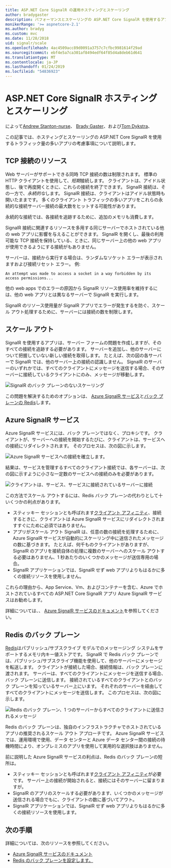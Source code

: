 ```yaml
---
title: ASP.NET Core SignalR の運用ホスティングとスケーリング
author: bradygaster
description: パフォーマンスとスケーリングの ASP.NET Core SignalR を使用するアプリで問題を回避する方法について説明します。
monikerRange: '>= aspnetcore-2.1'
ms.author: bradyg
ms.custom: mvc
ms.date: 11/28/2018
uid: signalr/scale
ms.openlocfilehash: 4ac4509acc89d0091a3757c7cfbc9981614f29ad
ms.sourcegitcommit: ebf4e5a7ca301af8494edf64f85d4a8deb61d641
ms.translationtype: MT
ms.contentlocale: ja-JP
ms.lasthandoff: 01/24/2019
ms.locfileid: "54836923"
---
```

# <a name="aspnet-core-signalr-hosting-and-scaling"></a>ASP.NET Core SignalR ホスティングとスケーリング

によって[Andrew Stanton-nurse](https://twitter.com/anurse)、 [Brady Gaster](https://twitter.com/bradygaster)、および[Tom Dykstra](https://github.com/tdykstra)、

この記事では、ホスティングとスケーリングの ASP.NET Core SignalR を使用するトラフィック量の多いアプリの考慮事項について説明します。

## <a name="tcp-connection-resources"></a>TCP 接続のリソース

Web サーバーがサポートできる同時 TCP 接続の数は制限されます。 標準の HTTP クライアントを使用して、*短期*接続します。 クライアントは、アイドル状態し、後で再度開くときに、これらの接続を終了できます。 SignalR 接続は、その一方で、*永続的な*します。 SignalR 接続は、クライアントはアイドル状態時も開いたままです。 多くのクライアント トラフィックの多いアプリをこれらの永続的な接続サーバー接続の最大数をヒットする可能性があります。

永続的な接続では、各接続を追跡するために、追加のメモリも消費します。

SignalR 接続に関連するリソースを多用する同じサーバーでホストされている他の web アプリに影響を与えることができます。 SignalR を開くし、最後の利用可能な TCP 接続を保持している、ときに、同じサーバー上の他の web アプリが使用できるようにする接続がもありません。

サーバーは、接続から実行する場合は、ランダムなソケット エラーが表示されますおよび接続リセット エラー。 例:

```
An attempt was made to access a socket in a way forbidden by its access permissions...
```

他の web apps でのエラーの原因から SignalR リソース使用率を維持するには、他の web アプリとは異なるサーバーで SignalR を実行します。

SignalR のリソース使用量が SignalR アプリでエラーが発生するを防ぐ、スケール アウト処理するために、サーバーには接続の数を制限します。

## <a name="scale-out"></a>スケール アウト

SignalR を使用するアプリは、サーバー ファームの問題を作成しますが、そのすべての接続を追跡する必要があります。 サーバーを追加し、他のサーバーについて把握していない新しい接続を取得します。 たとえば、次の図の各サーバーで SignalR では、他のサーバー上の接続の認識しません。 SignalR のサーバーのいずれかでは、すべてのクライアントにメッセージを送信する場合、そのサーバーに接続しているクライアントにのみ、メッセージが移動します。

![SignalR のバック プレーンのないスケーリング](scale/_static/scale-no-backplane.png)

この問題を解決するためのオプションは、 [Azure SignalR サービス](#azure-signalr-service)と[バック プレーンの Redis](#redis-backplane)します。

## <a name="azure-signalr-service"></a>Azure SignalR サービス

Azure SignalR サービスには、バック プレーンではなく、プロキシです。 クライアントが、サーバーへの接続を開始するたびに、クライアントは、サービスへの接続にリダイレクトされます。 そのプロセスは、次の図に示します。

![Azure SignalR サービスへの接続を確立します。](scale/_static/azure-signalr-service-one-connection.png)

結果は、サービスを管理するすべてのクライアント接続では、各サーバーは、次の図に示すように小さな一定数のサービスへの接続のみを必要があります。

![クライアントは、サービス、サービスに接続されているサーバーに接続](scale/_static/azure-signalr-service-multiple-connections.png)

この方法でスケール アウトするには、Redis バック プレーンの代わりとして十いくつかの利点があります。

* スティッキー セッションとも呼ばれます[クライアント アフィニティ](/iis/extensions/configuring-application-request-routing-arr/http-load-balancing-using-application-request-routing#step-3---configure-client-affinity)、接続するときに、クライアントは Azure SignalR サービスにリダイレクトされますすぐにために必須ではありません。
* アプリがスケール アウト SignalR は、任意の数の接続を処理するために、Azure SignalR サービスが自動的にスケーリング中に送信されたメッセージの数に基づきます。 たとえば、何千ものクライアントがありますが、SignalR のアプリを接続自体の処理に複数のサーバーへのスケール アウトする必要はありません、1 秒あたりのいくつかのメッセージが送信専用の場合。
* SignalR アプリケーションでは、SignalR せず web アプリよりもはるかに多くの接続リソースを使用しません。

これらの理由から、App Service、Vm、およびコンテナーを含む、Azure でホストされているすべての ASP.NET Core SignalR アプリ Azure SignalR サービスはお勧めします。

詳細については、、 [Azure SignalR サービスのドキュメント](/azure/azure-signalr/signalr-overview)を参照してください。

## <a name="redis-backplane"></a>Redis のバック プレーン

[Redis](https://redis.io/)はパブリッシュ/サブスクライブ モデルでのメッセージング システムをサポートするメモリ内キー値ストアです。 SignalR で Redis バック プレーンでは、パブリッシュ/サブスクライブ機能を使用して、他のサーバーにメッセージを転送します。 クライアントが接続した場合、接続情報は、バック プレーンに渡されます。 サーバーは、すべてのクライアントにメッセージを送信する場合、バック プレーンに送信します。 接続されているすべてのクライアントとのバック プレーンを知っているサーバー上にいます。 それぞれのサーバーを経由してすべてのクライアントにメッセージを送信します。 このプロセスは、次の図に示します。

![Redis のバック プレーン、1 つのサーバーからすべてのクライアントに送信されるメッセージ](scale/_static/redis-backplane.png)

Redis のバック プレーンは、独自のインフラストラクチャでホストされているアプリの推奨されるスケール アウト アプローチです。 Azure SignalR サービスでは、運用環境で使用、データ センターと Azure データ センター間の接続の待機時間により、オンプレミスのアプリを使用して実用的な選択肢はありません。

前に説明した Azure SignalR サービスの利点は、Redis のバック プレーンの短所は。

* スティッキー セッションとも呼ばれます[クライアント アフィニティ](/iis/extensions/configuring-application-request-routing-arr/http-load-balancing-using-application-request-routing#step-3---configure-client-affinity)が必要です。 サーバー上の接続が開始されると、接続にはそのサーバーに留まりますが。
* SignalR のアプリのスケールする必要があります、いくつかのメッセージが送信される場合でもに、クライアントの数に基づいてアウト。
* SignalR アプリケーションでは、SignalR せず web アプリよりもはるかに多くの接続リソースを使用します。

## <a name="next-steps"></a>次の手順

詳細については、次のリソースを参照してください。

* [Azure SignalR サービスのドキュメント](/azure/azure-signalr/signalr-overview)
* [Redis のバック プレーンを設定します。](xref:signalr/redis-backplane)
